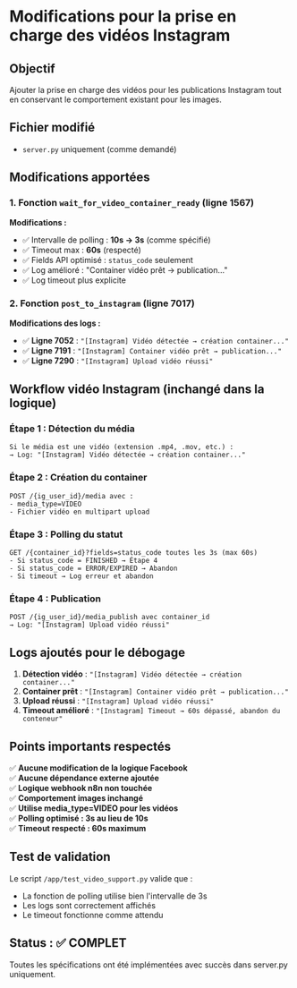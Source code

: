 # Modifications pour la prise en charge des vidéos Instagram

## Objectif
Ajouter la prise en charge des vidéos pour les publications Instagram tout en conservant le comportement existant pour les images.

## Fichier modifié
- `server.py` uniquement (comme demandé)

## Modifications apportées

### 1. Fonction `wait_for_video_container_ready` (ligne 1567)
**Modifications :**
- ✅ Intervalle de polling : **10s → 3s** (comme spécifié)
- ✅ Timeout max : **60s** (respecté)
- ✅ Fields API optimisé : `status_code` seulement
- ✅ Log amélioré : "Container vidéo prêt → publication..."
- ✅ Log timeout plus explicite

### 2. Fonction `post_to_instagram` (ligne 7017)
**Modifications des logs :**
- ✅ **Ligne 7052** : `"[Instagram] Vidéo détectée → création container..."`
- ✅ **Ligne 7191** : `"[Instagram] Container vidéo prêt → publication..."`
- ✅ **Ligne 7290** : `"[Instagram] Upload vidéo réussi"`

## Workflow vidéo Instagram (inchangé dans la logique)

### Étape 1 : Détection du média
```
Si le média est une vidéo (extension .mp4, .mov, etc.) :
→ Log: "[Instagram] Vidéo détectée → création container..."
```

### Étape 2 : Création du container
```
POST /{ig_user_id}/media avec :
- media_type=VIDEO
- Fichier vidéo en multipart upload
```

### Étape 3 : Polling du statut
```
GET /{container_id}?fields=status_code toutes les 3s (max 60s)
- Si status_code = FINISHED → Étape 4
- Si status_code = ERROR/EXPIRED → Abandon
- Si timeout → Log erreur et abandon
```

### Étape 4 : Publication
```
POST /{ig_user_id}/media_publish avec container_id
→ Log: "[Instagram] Upload vidéo réussi"
```

## Logs ajoutés pour le débogage

1. **Détection vidéo** : `"[Instagram] Vidéo détectée → création container..."`
2. **Container prêt** : `"[Instagram] Container vidéo prêt → publication..."`
3. **Upload réussi** : `"[Instagram] Upload vidéo réussi"`
4. **Timeout amélioré** : `"[Instagram] Timeout → 60s dépassé, abandon du conteneur"`

## Points importants respectés

✅ **Aucune modification de la logique Facebook**  
✅ **Aucune dépendance externe ajoutée**  
✅ **Logique webhook n8n non touchée**  
✅ **Comportement images inchangé**  
✅ **Utilise media_type=VIDEO pour les vidéos**  
✅ **Polling optimisé : 3s au lieu de 10s**  
✅ **Timeout respecté : 60s maximum**  

## Test de validation
Le script `/app/test_video_support.py` valide que :
- La fonction de polling utilise bien l'intervalle de 3s
- Les logs sont correctement affichés
- Le timeout fonctionne comme attendu

## Status : ✅ COMPLET
Toutes les spécifications ont été implémentées avec succès dans server.py uniquement.